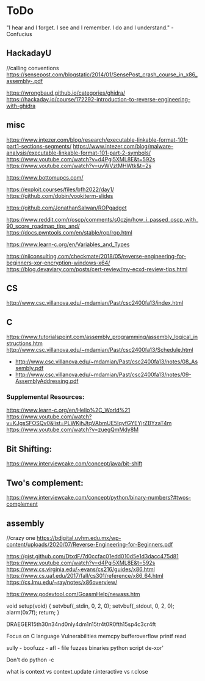 # ToDo
"I hear and I forget.
I see and I remember.
I do and I understand." - Confucius



## HackadayU
//calling conventions
https://sensepost.com/blogstatic/2014/01/SensePost_crash_course_in_x86_assembly-.pdf

https://wrongbaud.github.io/categories/ghidra/
https://hackaday.io/course/172292-introduction-to-reverse-engineering-with-ghidra

## misc

https://www.intezer.com/blog/research/executable-linkable-format-101-part1-sections-segments/
https://www.intezer.com/blog/malware-analysis/executable-linkable-format-101-part-2-symbols/
https://www.youtube.com/watch?v=d4Pgi5XML8E&t=592s
https://www.youtube.com/watch?v=uyWVztMHWtk&t=2s

https://www.bottomupcs.com/

https://exploit.courses/files/bfh2022/day1/
https://github.com/dobin/yookiterm-slides

https://github.com/JonathanSalwan/ROPgadget

https://www.reddit.com/r/oscp/comments/s0czjn/how_i_passed_oscp_with_90_score_roadmap_tips_and/
https://docs.pwntools.com/en/stable/rop/rop.html

https://www.learn-c.org/en/Variables_and_Types

https://niiconsulting.com/checkmate/2018/05/reverse-engineering-for-beginners-xor-encryption-windows-x64/
https://blog.devaviary.com/posts/cert-review/my-ecxd-review-tips.html

## CS
http://www.csc.villanova.edu/~mdamian/Past/csc2400fa13/index.html

## C
https://www.tutorialspoint.com/assembly_programming/assembly_logical_instructions.htm
http://www.csc.villanova.edu/~mdamian/Past/csc2400fa13/Schedule.html  
- http://www.csc.villanova.edu/~mdamian/Past/csc2400fa13/notes/08_Assembly.pdf
- http://www.csc.villanova.edu/~mdamian/Past/csc2400fa13/notes/09-AssemblyAddressing.pdf

### Supplemental Resources:
https://www.learn-c.org/en/Hello%2C_World%21  
https://www.youtube.com/watch?v=KJgsSFOSQv0&list=PLWKjhJtqVAbmUE5IqyfGYEYjrZBYzaT4m  
https://www.youtube.com/watch?v=zuegQmMdy8M  

## Bit Shifting:
https://www.interviewcake.com/concept/java/bit-shift  

## Two's complement:
https://www.interviewcake.com/concept/python/binary-numbers?#twos-complement


## assembly
//crazy one
https://bdigital.uvhm.edu.mx/wp-content/uploads/2020/07/Reverse-Engineering-for-Beginners.pdf

https://gist.github.com/DtxdF/7d0ccfac01edd010d5e1d3dacc475d81
https://www.youtube.com/watch?v=d4Pgi5XML8E&t=592s
https://www.cs.virginia.edu/~evans/cs216/guides/x86.html
https://www.cs.uaf.edu/2017/fall/cs301/reference/x86_64.html
https://cs.lmu.edu/~ray/notes/x86overview/

https://www.godevtool.com/GoasmHelp/newass.htm

void setup(void)
{
    setvbuf(_stdin, 0, 2, 0);
    setvbuf(_stdout, 0, 2, 0);
    alarm(0x7f);
    return;
}


DRAEGER15th30n34nd0nly4dm1n15tr4t0R0fth15sp4c3cr4ft 


Focus on C language Vulnerabilities
memcpy
bufferoverflow
printf
read

sully -
boofuzz -
afl - file fuzzes binaries 
python script de-xor'

Don't do python -c 

what is
context vs context.update
r.interactive vs r.close

#
